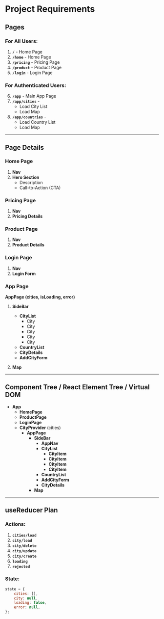 # Project Requirements

## Pages

### For All Users:

1. **`/`** - Home Page
2. **`/home`** - Home Page
3. **`/pricing`** - Pricing Page
4. **`/product`** - Product Page
5. **`/login`** - Login Page

### For Authenticated Users:

6. **`/app`** - Main App Page
7. **`/app/cities`** -
    - Load City List
    - Load Map
8. **`/app/countries`** -
    - Load Country List
    - Load Map

---

## Page Details

### Home Page

1. **Nav**
2. **Hero Section**
    - Description
    - Call-to-Action (CTA)

### Pricing Page

1. **Nav**
2. **Pricing Details**

### Product Page

1. **Nav**
2. **Product Details**

### Login Page

1. **Nav**
2. **Login Form**

### App Page

**AppPage (cities, isLoading, error)**

1. **SideBar**

    - **CityList**
        - City
        - City
        - City
        - City
        - City
    - **CountryList**
    - **CityDetails**
    - **AddCityForm**

2. **Map**

---

## Component Tree / React Element Tree / Virtual DOM

-   **App**
    -   **HomePage**
    -   **ProductPage**
    -   **LoginPage**
    -   **CityProvider** (cities)
        -   **AppPage**
            -   **SideBar**
                -   **AppNav**
                -   **CityList**
                    -   **CityItem**
                    -   **CityItem**
                    -   **CityItem**
                    -   **CityItem**
                -   **CountryList**
                -   **AddCityForm**
                -   **CityDetails**
            -   **Map**

---

## useReducer Plan

### Actions:

1. **`cities/load`**
2. **`city/load`**
3. **`city/delete`**
4. **`city/update`**
5. **`city/create`**
6. **`loading`**
7. **`rejected`**

### State:

```javascript
state = {
    cities: [],
    city: null,
    loading: false,
    error: null,
};
```
